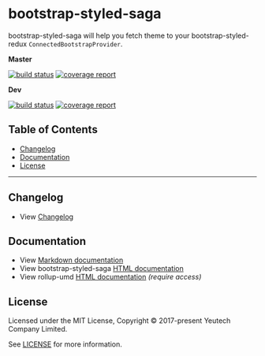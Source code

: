 # bootstrap-styled-saga

bootstrap-styled-saga will help you fetch theme to your bootstrap-styled-redux `ConnectedBootstrapProvider`.

**Master**

[![build status](https://module.kopaxgroup.com/bootstrap-styled/bootstrap-styled-saga/badges/master/build.svg)](https://module.kopaxgroup.com/bootstrap-styled/bootstrap-styled-saga/commits/master)
[![coverage report](https://module.kopaxgroup.com/bootstrap-styled/bootstrap-styled-saga/badges/master/coverage.svg)](https://module.kopaxgroup.com/bootstrap-styled/bootstrap-styled-saga/commits/master)

**Dev**

[![build status](https://module.kopaxgroup.com/bootstrap-styled/bootstrap-styled-saga/badges/dev/build.svg)](https://module.kopaxgroup.com/bootstrap-styled/bootstrap-styled-saga/commits/dev)
[![coverage report](https://module.kopaxgroup.com/bootstrap-styled/bootstrap-styled-saga/badges/dev/coverage.svg)](https://module.kopaxgroup.com/bootstrap-styled/bootstrap-styled-saga/commits/dev)


## Table of Contents

  - [Changelog](#changelog)
  - [Documentation](#documentation)
  - [License](#license)

---

## Changelog

  - View [Changelog](CHANGELOG.md)
  
## Documentation

  - View [Markdown documentation](docs)
  - View bootstrap-styled-saga [HTML documentation](https://bootstrap-styled.yeutech.com/bootstrap-styled-saga)
  - View rollup-umd [HTML documentation](https://dev-tools.yeutech.com/rollup-umd) *(require access)*

## License

Licensed under the MIT License, Copyright © 2017-present Yeutech Company Limited.

See [LICENSE](LICENSE.md) for more information.
